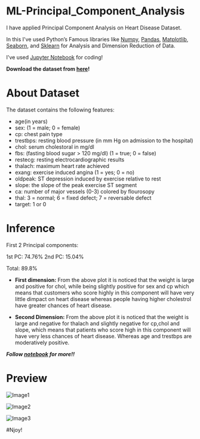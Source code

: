 # ML-Principal_Component_Analysis

I have applied Principal Component Analysis on Heart Disease Dataset.

In this I've used Python’s Famous libraries like [Numpy](), [Pandas](), [Matplotlib](), [Seaborn](), and [Sklearn]() for Analysis and Dimension Reduction of Data.

I've used [Jupyter Notebook]() for coding!

**Download the dataset from [here]()!**

# About Dataset

The dataset contains the following features:

* age(in years)
* sex: (1 = male; 0 = female)
* cp: chest pain type
* trestbps: resting blood pressure (in mm Hg on admission to the hospital)
* chol: serum cholestoral in mg/dl
* fbs: (fasting blood sugar > 120 mg/dl) (1 = true; 0 = false)
* restecg: resting electrocardiographic results
* thalach: maximum heart rate achieved
* exang: exercise induced angina (1 = yes; 0 = no)
* oldpeak: ST depression induced by exercise relative to rest
* slope: the slope of the peak exercise ST segment
* ca: number of major vessels (0-3) colored by flourosopy
* thal: 3 = normal; 6 = fixed defect; 7 = reversable defect
* target: 1 or 0

# Inference

First 2 Principal components:

1st PC: 74.76% 2nd PC: 15.04%

Total: 89.8%

* **First dimension:** From the above plot it is noticed that the weight is large and positive for chol, while being slightly positive for sex and cp which means that customers who score highly in this component will have very little dimpact on heart disease whereas people having higher cholestrol have greater chances of heart disease.

* **Second Dimension:** From the above plot it is noticed that the weight is large and negative for thalach and slightly negative for cp,chol and slope, which means that patients who score high in this component will have very less chances of heart disease. Whereas age and trestbps are moderatively positive.

***Follow [notebook]() for more!!***

# Preview

![Image1]()

![Image2]()

![Image3]()


#Njoy!
